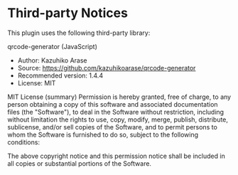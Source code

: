 Third-party Notices
===================

This plugin uses the following third-party library:

qrcode-generator (JavaScript)
- Author: Kazuhiko Arase
- Source: https://github.com/kazuhikoarase/qrcode-generator
- Recommended version: 1.4.4
- License: MIT

MIT License (summary)
Permission is hereby granted, free of charge, to any person obtaining a copy
of this software and associated documentation files (the "Software"), to deal
in the Software without restriction, including without limitation the rights
to use, copy, modify, merge, publish, distribute, sublicense, and/or sell
copies of the Software, and to permit persons to whom the Software is
furnished to do so, subject to the following conditions:

The above copyright notice and this permission notice shall be included in all
copies or substantial portions of the Software.